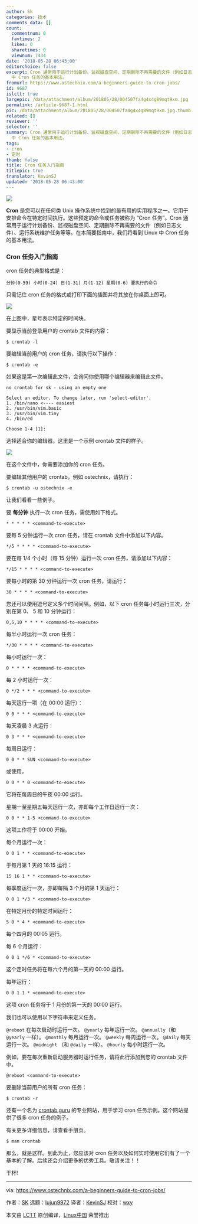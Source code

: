```yaml
---
author: Sk
categories: 技术
comments_data: []
count:
  commentnum: 0
  favtimes: 2
  likes: 0
  sharetimes: 0
  viewnum: 7434
date: '2018-05-28 06:43:00'
editorchoice: false
excerpt: Cron 通常用于运行计划备份、监视磁盘空间、定期删除不再需要的文件（例如日志文件）、运行系统维护任务等等。在本简要指南中，我们将看到 Linux
  中 Cron 任务的基本用法。
fromurl: https://www.ostechnix.com/a-beginners-guide-to-cron-jobs/
id: 9687
islctt: true
largepic: /data/attachment/album/201805/28/004507fa4g4x4g89mqt9xm.jpg
permalink: /article-9687-1.html
pic: /data/attachment/album/201805/28/004507fa4g4x4g89mqt9xm.jpg.thumb.jpg
related: []
reviewer: ''
selector: ''
summary: Cron 通常用于运行计划备份、监视磁盘空间、定期删除不再需要的文件（例如日志文件）、运行系统维护任务等等。在本简要指南中，我们将看到 Linux
  中 Cron 任务的基本用法。
tags:
- cron
- 定时
thumb: false
title: Cron 任务入门指南
titlepic: true
translator: KevinSJ
updated: '2018-05-28 06:43:00'
---
```


![](/data/attachment/album/201805/28/004507fa4g4x4g89mqt9xm.jpg)


**Cron** 是您可以在任何类 Unix 操作系统中找到的最有用的实用程序之一。它用于安排命令在特定时间执行。这些预定的命令或任务被称为 “Cron 任务”。Cron 通常用于运行计划备份、监视磁盘空间、定期删除不再需要的文件（例如日志文件）、运行系统维护任务等等。在本简要指南中，我们将看到 Linux 中 Cron 任务的基本用法。


### Cron 任务入门指南


cron 任务的典型格式是：



```
分钟(0-59) 小时(0-24) 日(1-31) 月(1-12) 星期(0-6) 要执行的命令

```

只需记住 cron 任务的格式或打印下面的插图并将其放在你桌面上即可。


![](/data/attachment/album/201805/28/004509fp0o3pzi04ayawak.png)


在上图中，星号表示特定的时间块。


要显示当前登录用户的 crontab 文件的内容：



```
$ crontab -l

```

要编辑当前用户的 cron 任务，请执行以下操作：



```
$ crontab -e

```

如果这是第一次编辑此文件，会询问你使用哪个编辑器来编辑此文件。



```
no crontab for sk - using an empty one

Select an editor. To change later, run 'select-editor'.
1. /bin/nano <---- easiest
2. /usr/bin/vim.basic
3. /usr/bin/vim.tiny
4. /bin/ed

Choose 1-4 [1]:

```

选择适合你的编辑器。这里是一个示例 crontab 文件的样子。


![](/data/attachment/album/201805/28/004511urkcd7d1drcrdc1d.png)


在这个文件中，你需要添加你的 cron 任务。


要编辑其他用户的 crontab，例如 ostechnix，请执行：



```
$ crontab -u ostechnix -e

```

让我们看看一些例子。


要 **每分钟** 执行一次 cron 任务，需使用如下格式。



```
* * * * * <command-to-execute>

```

要每 5 分钟运行一次 cron 任务，请在 crontab 文件中添加以下内容。



```
*/5 * * * * <command-to-execute>

```

要在每 1/4 个小时（每 15 分钟）运行一次 cron 任务，请添加以下内容：



```
*/15 * * * * <command-to-execute>

```

要每小时的第 30 分钟运行一次 cron 任务，请运行：



```
30 * * * * <command-to-execute>

```

您还可以使用逗号定义多个时间间隔。例如，以下 cron 任务每小时运行三次，分别在第 0、 5 和 10 分钟运行：



```
0,5,10 * * * * <command-to-execute>

```

每半小时运行一次 cron 任务：



```
*/30 * * * * <command-to-execute>

```

每小时运行一次：



```
0 * * * * <command-to-execute>

```

每 2 小时运行一次：



```
0 */2 * * * <command-to-execute>

```

每天运行一项（在 00:00 运行）：



```
0 0 * * * <command-to-execute>

```

每天凌晨 3 点运行：



```
0 3 * * * <command-to-execute>

```

每周日运行：



```
0 0 * * SUN <command-to-execute>

```

或使用，



```
0 0 * * 0 <command-to-execute>

```

它将在每周日的午夜 00:00 运行。


星期一至星期五每天运行一次，亦即每个工作日运行一次：



```
0 0 * * 1-5 <command-to-execute>

```

这项工作将于 00:00 开始。


每个月运行一次：



```
0 0 1 * * <command-to-execute>

```

于每月第 1 天的 16:15 运行：



```
15 16 1 * * <command-to-execute>

```

每季度运行一次，亦即每隔 3 个月的第 1 天运行：



```
0 0 1 */3 * <command-to-execute>

```

在特定月份的特定时间运行：



```
5 0 * 4 * <command-to-execute>

```

每个四月的 00:05 运行。


每 6 个月运行：



```
0 0 1 */6 * <command-to-execute>

```

这个定时任务将在每六个月的第一天的 00:00 运行。


每年运行：



```
0 0 1 1 * <command-to-execute>

```

这项 cron 任务将于 1 月份的第一天的 00:00 运行。


我们也可以使用以下字符串来定义任务。


`@reboot` 在每次启动时运行一次。 `@yearly` 每年运行一次。 `@annually`（和 `@yearly` 一样）。 `@monthly` 每月运行一次。 `@weekly` 每周运行一次。 `@daily` 每天运行一次。 `@midnight` （和 `@daily` 一样）。 `@hourly` 每小时运行一次。


例如，要在每次重新启动服务器时运行任务，请将此行添加到您的 crontab 文件中。



```
@reboot <command-to-execute>

```

要删除当前用户的所有 cron 任务：



```
$ crontab -r

```

还有一个名为 [crontab.guru](https://crontab.guru/) 的专业网站，用于学习 cron 任务示例。这个网站提供了很多 cron 任务的例子。


有关更多详细信息，请查看手册页。



```
$ man crontab

```

那么，就是这样。到此为止，您应该对 cron 任务以及如何实时使用它们有了一个基本的了解。后续还会介绍更多的优秀工具。敬请关注！！


干杯!




---


via: <https://www.ostechnix.com/a-beginners-guide-to-cron-jobs/>


作者：[SK](https://www.ostechnix.com/author/sk/) 选题：[lujun9972](https://github.com/lujun9972) 译者：[KevinSJ](https://github.com/KevinSJ) 校对：[wxy](https://github.com/wxy)


本文由 [LCTT](https://github.com/LCTT/TranslateProject) 原创编译，[Linux中国](https://linux.cn/) 荣誉推出